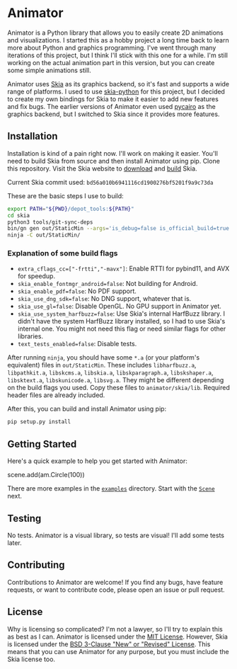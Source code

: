 # Animator

Animator is a Python library that allows you to easily create 2D animations and visualizations. I started this as a hobby project a long time back to learn more about Python and graphics programming. I've went through many iterations of this project, but I think I'll stick with this one for a while. I'm still working on the actual animation part in this version, but you can create some simple animations still.

Animator uses [Skia](https://skia.org/) as its graphics backend, so it's fast and supports a wide range of platforms. I used to use [skia-python](https://github.com/kyamagu/skia-python) for this project, but I decided to create my own bindings for Skia to make it easier to add new features and fix bugs. The earlier versions of Animator even used [pycairo](https://github.com/pygobject/pycairo) as the graphics backend, but I switched to Skia since it provides more features.

## Installation

Installation is kind of a pain right now. I'll work on making it easier. You'll need to build Skia from source and then install Animator using pip. Clone this repository. Visit the Skia website to [download](https://skia.org/docs/user/download) and [build](https://skia.org/docs/user/build) Skia.

Current Skia commit used: `bd56a010b6941116cd1900276bf5201f9a9c73da`

These are the basic steps I use to build:

```bash
export PATH="${PWD}/depot_tools:${PATH}"
cd skia
python3 tools/git-sync-deps
bin/gn gen out/StaticMin --args='is_debug=false is_official_build=true skia_enable_tools=true skia_use_system_harfbuzz=false skia_use_system_libjpeg_turbo=false skia_use_system_libwebp=false skia_use_libfuzzer_defaults=false skia_use_gl=false text_tests_enabled=false skia_enable_pdf=false skia_enable_gpu=false skia_use_dng_sdk=false skia_enable_fontmgr_android=false skia_enable_discrete_gpu=false skia_build_fuzzers=false paragraph_tests_enabled=false cc="clang-17" cxx="clang++-17" extra_cflags_cc=["-frtti","-mavx"] extra_ldflags=["-lrt"]'
ninja -C out/StaticMin/
```

### Explanation of some build flags

- `extra_cflags_cc=["-frtti","-mavx"]`: Enable RTTI for pybind11, and AVX for speedup.
- `skia_enable_fontmgr_android=false`: Not building for Android.
- `skia_enable_pdf=false`: No PDF support.
- `skia_use_dng_sdk=false`: No DNG support, whatever that is.
- `skia_use_gl=false`: Disable OpenGL. No GPU support in Animator yet.
- `skia_use_system_harfbuzz=false`: Use Skia's internal HarfBuzz library. I didn't have the system HarfBuzz library installed, so I had to use Skia's internal one. You might not need this flag or need similar flags for other libraries.
- `text_tests_enabled=false`: Disable tests.

After running `ninja`, you should have some `*.a` (or your platform's equivalent) files in `out/StaticMin`. These includes `libharfbuzz.a`, `libpathkit.a`, `libskcms.a`, `libskia.a`, `libskparagraph.a`, `libskshaper.a`, `libsktext.a`, `libskunicode.a`, `libsvg.a`. They might be different depending on the build flags you used. Copy these files to `animator/skia/lib`. Required header files are already included.

After this, you can build and install Animator using pip:

```bash
pip setup.py install
```

## Getting Started

Here's a quick example to help you get started with Animator:

<demo appendimport appendprefix appendsuffix image alt="A yellow circle with blue stroke on a black background.">
scene.add(am.Circle(100))
</demo>

There are more examples in the [`examples`](https://github.com/sherlockdoyle/Animator/blob/main/examples) directory. Start with the [`Scene`](Scene) next.

## Testing

No tests. Animator is a visual library, so tests are visual! I'll add some tests later.

## Contributing

Contributions to Animator are welcome! If you find any bugs, have feature requests, or want to contribute code, please open an issue or pull request.

## License

Why is licensing so complicated? I'm not a lawyer, so I'll try to explain this as best as I can. Animator is licensed under the [MIT License](/LICENSE). However, Skia is licensed under the [BSD 3-Clause "New" or "Revised" License](https://github.com/google/skia/blob/main/LICENSE). This means that you can use Animator for any purpose, but you must include the Skia license too.